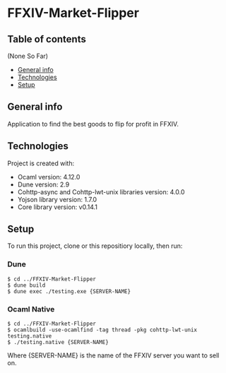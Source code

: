 # FFXIV-Market-Flipper

## Table of contents
(None So Far)
* [General info](#general-info)
* [Technologies](#technologies)
* [Setup](#setup)

## General info
Application to find the best goods to flip for profit in FFXIV.
	
## Technologies
Project is created with:
* Ocaml version: 4.12.0
* Dune version: 2.9
* Cohttp-async and Cohttp-lwt-unix libraries version: 4.0.0
* Yojson library version: 1.7.0
* Core library version: v0.14.1
	
## Setup
To run this project, clone or this repositiory locally, then run:

### Dune
```
$ cd ../FFXIV-Market-Flipper
$ dune build
$ dune exec ./testing.exe {SERVER-NAME}
```

### Ocaml Native  
```
$ cd ../FFXIV-Market-Flipper
$ ocamlbuild -use-ocamlfind -tag thread -pkg cohttp-lwt-unix testing.native
$ ./testing.native {SERVER-NAME}
```
Where {SERVER-NAME} is the name of the FFXIV server you want to sell on.
